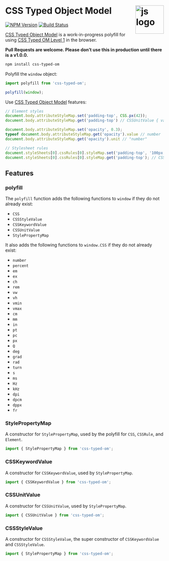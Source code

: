# CSS Typed Object Model [<img src="http://jonathantneal.github.io/js-logo.svg" alt="js logo" width="90" height="90" align="right">][CSS Typed Object Model]

[![NPM Version][npm-img]][npm-url]
[![Build Status][cli-img]][cli-url]

[CSS Typed Object Model] is a work-in-progress polyfill for using
[CSS Typed OM Level 1] in the browser.

**Pull Requests are welcome. Please don’t use this in production until there is
a v1.0.0.**

```bash
npm install css-typed-om
```

Polyfill the `window` object:

```js
import polyfill from 'css-typed-om';

polyfill(window);
```

Use [CSS Typed Object Model] features:

```js
// Element styles
document.body.attributeStyleMap.set('padding-top', CSS.px(42));
document.body.attributeStyleMap.get('padding-top') // CSSUnitValue { value: 42, unit: 'px' }

document.body.attributeStyleMap.set('opacity', 0.3);
typeof document.body.attributeStyleMap.get('opacity').value // number
document.body.attributeStyleMap.get('opacity').unit // "number"

// Stylesheet rules
document.styleSheets[0].cssRules[0].styleMap.set('padding-top', '100px');
document.styleSheets[0].cssRules[0].styleMap.get('padding-top'); // CSSUnitValue { value: 100, unit: 'px' }
```

## Features

### polyfill

The `polyfill` function adds the following functions to `window` if they do not
already exist:

- `CSS`
- `CSSStyleValue`
- `CSSKeywordValue`
- `CSSUnitValue`
- `StylePropertyMap`

It also adds the following functions to `window.CSS` if they do not already
exist:

- `number`
- `percent`
- `em`
- `ex`
- `ch`
- `rem`
- `vw`
- `vh`
- `vmin`
- `vmax`
- `cm`
- `mm`
- `in`
- `pt`
- `pc`
- `px`
- `Q`
- `deg`
- `grad`
- `rad`
- `turn`
- `s`
- `ms`
- `Hz`
- `kHz`
- `dpi`
- `dpcm`
- `dppx`
- `fr`

### StylePropertyMap

A constructor for `StylePropertyMap`, used by the polyfill for `CSS`,
`CSSRule`, and `Element`.

```js
import { StylePropertyMap } from 'css-typed-om';
```

### CSSKeywordValue

A constructor for `CSSKeywordValue`, used by `StylePropertyMap`.

```js
import { CSSKeywordValue } from 'css-typed-om';
```

### CSSUnitValue

A constructor for `CSSUnitValue`, used by `StylePropertyMap`.

```js
import { CSSUnitValue } from 'css-typed-om';
```

### CSSStyleValue

A constructor for `CSSStyleValue`, the super constructor of `CSSKeywordValue`
and `CSSStyleValue`.

```js
import { StylePropertyMap } from 'css-typed-om';
```

[npm-url]: https://www.npmjs.com/package/css-typed-om
[npm-img]: https://img.shields.io/npm/v/css-typed-om.svg
[cli-url]: https://travis-ci.org/jonathantneal/css-typed-om
[cli-img]: https://img.shields.io/travis/jonathantneal/css-typed-om.svg

[CSS Typed Object Model]: https://github.com/jonathantneal/css-typed-om
[CSS Typed OM Level 1]: https://drafts.css-houdini.org/css-typed-om-1/
